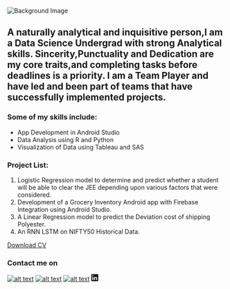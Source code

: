 

![Background Image](https://cdn.vox-cdn.com/uploads/chorus_asset/file/19167110/DigiTale_v2_Landscape.0.png)


## A naturally analytical and inquisitive person,I am a Data Science Undergrad with strong Analytical skills. Sincerity,Punctuality and Dedication are my core traits,and completing tasks before deadlines is a priority. I am a Team Player and have led and been part of teams that have successfully implemented projects.

### Some of my skills include:
- App Development in Android Studio
- Data Analysis using R and Python
- Visualization of Data using Tableau and SAS

### Project List:
1. Logistic Regression model to determine and predict whether a student will be able to clear the JEE depending upon various factors that were considered.
2. Development of a Grocery Inventory Android app with Firebase Integration using Android Studio.
3. A Linear Regression model to predict the Deviation cost of shipping Polyester.
4. An RNN LSTM on NIFTY50 Historical Data.








[Download CV](/docs/Aadityaharan_CV.pdf)

### Contact me on

[![alt text][1.1]][1]
[![alt text][2.1]][2]
[![alt text][3.1]][3]
[![alt text][4.1]][4]





[1.1]: http://i.imgur.com/wWzX9uB.png (twitter icon without padding)
[2.1]: http://i.imgur.com/fep1WsG.png (facebook icon without padding)
[3.1]: http://i.imgur.com/9I6NRUm.png (github icon without padding)
[4.1]: /thumbnails/linkedin-logo.png (linkedin icon without padding)





[1]: https://twitter.com/aadiharan99
[2]: https://www.facebook.com/aaditya.haran
[3]: https://github.com/aadiharan99
[4]: https://www.linkedin.com/in/aadityaharan-ganesh-22b831168/











